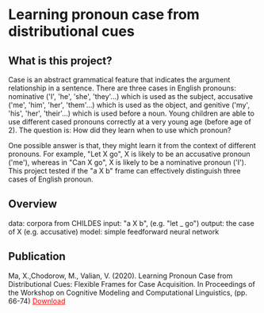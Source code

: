 # Learning pronoun case from distributional cues

## What is this project?

Case is an abstract grammatical feature that indicates the argument relationship in a sentence. There are three cases in English pronouns: nominative ('I', 'he', 'she', 'they'...) which is used as the subject, accusative ('me', 'him', 'her', 'them'...) which is used as the object, and genitive ('my', 'his', 'her', 'their'...) which is used before a noun. Young children are able to use different cased pronouns correctly at a very young age (before age of 2). The question is: How did they learn when to use which pronoun? 

One possible answer is that, they might learn it from the context of different pronouns. For example, "Let X go", X is likely to be an accusative pronoun ('me'), whereas in "Can X go", X is likely to be a nominative pronoun ('I'). This project tested if the "a X b" frame can effectively distinguish three cases of English pronoun. 

## Overview
data: corpora from CHILDES
input: "a X b", (e.g. "let _ go")
output: the case of X (e.g. accusative)
model: simple feedforward neural network

## Publication
Ma, X.,Chodorow, M., Valian, V. (2020). Learning Pronoun Case from Distributional Cues: Flexible Frames for Case Acquisition. In Proceedings of the Workshop on Cognitive Modeling and Computational Linguistics, (pp. 66-74) <a href = "https://xiaomeng-ma.github.io/13_Paper.pdf" target = "_blank" style = "color: red"> Download</a>

